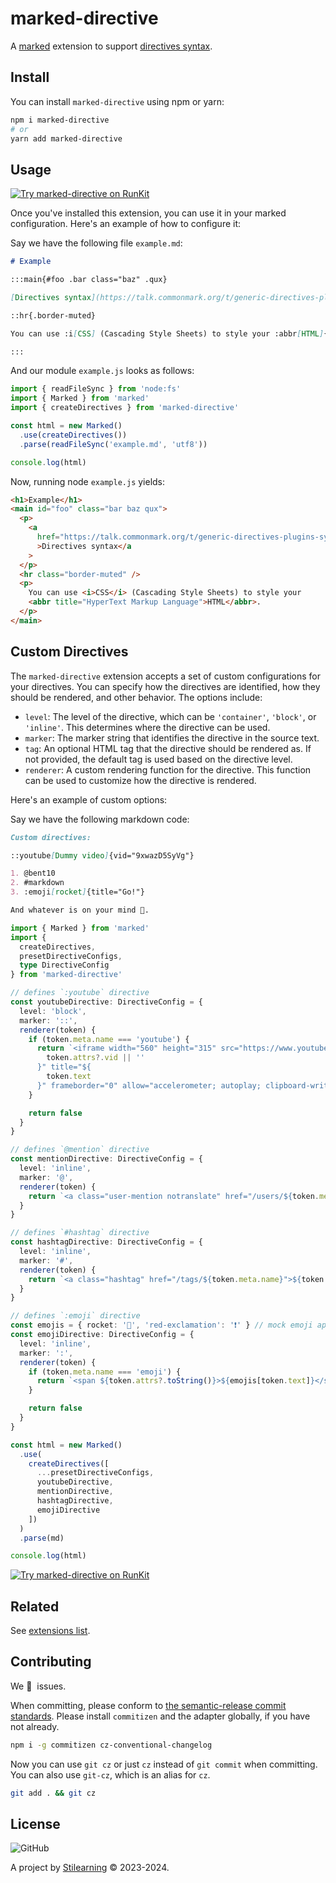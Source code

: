 # marked-directive

A [marked](https://marked.js.org/) extension to support [directives syntax](https://talk.commonmark.org/t/generic-directives-plugins-syntax/444).

## Install

You can install `marked-directive` using npm or yarn:

```bash
npm i marked-directive
# or
yarn add marked-directive
```

## Usage

[![Try marked-directive on RunKit](https://badge.runkitcdn.com/marked-directive.svg)](https://untitled-zniiqipcb1b2.runkit.sh/)

Once you've installed this extension, you can use it in your marked configuration. Here's an example of how to configure it:

Say we have the following file `example.md`:

```md
# Example

:::main{#foo .bar class="baz" .qux}

[Directives syntax](https://talk.commonmark.org/t/generic-directives-plugins-syntax/444)

::hr{.border-muted}

You can use :i[CSS] (Cascading Style Sheets) to style your :abbr[HTML]{title="HyperText Markup Language"}.

:::
```

And our module `example.js` looks as follows:

```js
import { readFileSync } from 'node:fs'
import { Marked } from 'marked'
import { createDirectives } from 'marked-directive'

const html = new Marked()
  .use(createDirectives())
  .parse(readFileSync('example.md', 'utf8'))

console.log(html)
```

Now, running node `example.js` yields:

```html
<h1>Example</h1>
<main id="foo" class="bar baz qux">
  <p>
    <a
      href="https://talk.commonmark.org/t/generic-directives-plugins-syntax/444"
      >Directives syntax</a
    >
  </p>
  <hr class="border-muted" />
  <p>
    You can use <i>CSS</i> (Cascading Style Sheets) to style your
    <abbr title="HyperText Markup Language">HTML</abbr>.
  </p>
</main>
```

## Custom Directives

The `marked-directive` extension accepts a set of custom configurations for your directives. You can specify how the directives are identified, how they should be rendered, and other behavior. The options include:

- `level`: The level of the directive, which can be `'container'`, `'block'`, or `'inline'`. This determines where the directive can be used.
- `marker`: The marker string that identifies the directive in the source text.
- `tag`: An optional HTML tag that the directive should be rendered as. If not provided, the default tag is used based on the directive level.
- `renderer`: A custom rendering function for the directive. This function can be used to customize how the directive is rendered.

Here's an example of custom options:

Say we have the following markdown code:

```md
Custom directives:

::youtube[Dummy video]{vid="9xwazD5SyVg"}

1. @bent10
2. #markdown
3. :emoji[rocket]{title="Go!"}

And whatever is on your mind 🤯.
```

```ts
import { Marked } from 'marked'
import {
  createDirectives,
  presetDirectiveConfigs,
  type DirectiveConfig
} from 'marked-directive'

// defines `:youtube` directive
const youtubeDirective: DirectiveConfig = {
  level: 'block',
  marker: '::',
  renderer(token) {
    if (token.meta.name === 'youtube') {
      return `<iframe width="560" height="315" src="https://www.youtube.com/embed/${
        token.attrs?.vid || ''
      }" title="${
        token.text
      }" frameborder="0" allow="accelerometer; autoplay; clipboard-write; encrypted-media; gyroscope; picture-in-picture; web-share" allowfullscreen></iframe>`
    }

    return false
  }
}

// defines `@mention` directive
const mentionDirective: DirectiveConfig = {
  level: 'inline',
  marker: '@',
  renderer(token) {
    return `<a class="user-mention notranslate" href="/users/${token.meta.name}">${token.meta.name}</a>`
  }
}

// defines `#hashtag` directive
const hashtagDirective: DirectiveConfig = {
  level: 'inline',
  marker: '#',
  renderer(token) {
    return `<a class="hashtag" href="/tags/${token.meta.name}">${token.meta.name}</a>`
  }
}

// defines `:emoji` directive
const emojis = { rocket: '🚀', 'red-exclamation': '❗' } // mock emoji api
const emojiDirective: DirectiveConfig = {
  level: 'inline',
  marker: ':',
  renderer(token) {
    if (token.meta.name === 'emoji') {
      return `<span ${token.attrs?.toString()}>${emojis[token.text]}</span>`
    }

    return false
  }
}

const html = new Marked()
  .use(
    createDirectives([
      ...presetDirectiveConfigs,
      youtubeDirective,
      mentionDirective,
      hashtagDirective,
      emojiDirective
    ])
  )
  .parse(md)

console.log(html)
```

[![Try marked-directive on RunKit](https://badge.runkitcdn.com/marked-directive.svg)](https://untitled-owlc7cxj7jxp.runkit.sh/)

## Related

See [extensions list](https://github.com/bent10/marked-extensions/edit/main/readme.md#packages).

## Contributing

We 💛&nbsp; issues.

When committing, please conform to [the semantic-release commit standards](https://www.conventionalcommits.org/). Please install `commitizen` and the adapter globally, if you have not already.

```bash
npm i -g commitizen cz-conventional-changelog
```

Now you can use `git cz` or just `cz` instead of `git commit` when committing. You can also use `git-cz`, which is an alias for `cz`.

```bash
git add . && git cz
```

## License

![GitHub](https://img.shields.io/github/license/bent10/marked-extensions)

A project by [Stilearning](https://stilearning.com) &copy; 2023-2024.
